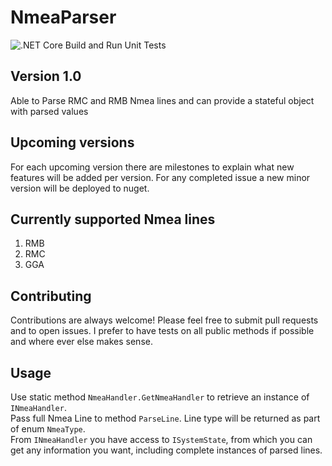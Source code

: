 # NmeaParser

![.NET Core Build and Run Unit Tests](https://github.com/DevsAnon/NmeaParser/workflows/.NET%20Core%20Build%20and%20Run%20Unit%20Tests/badge.svg?event=push)


## Version 1.0
Able to Parse RMC and RMB Nmea lines and can provide a stateful object with parsed values

## Upcoming versions
For each upcoming version there are milestones to explain what new features will be added per version. For any completed issue a new minor version will be deployed to nuget.

## Currently supported Nmea lines

1. RMB
2. RMC
3. GGA

## Contributing
Contributions are always welcome! Please feel free to submit pull requests and to open issues. I prefer to have tests on all public methods if possible and where ever else makes sense.


## Usage

Use static method `NmeaHandler.GetNmeaHandler` to retrieve an instance of `INmeaHandler`.</br>
Pass full Nmea Line to method `ParseLine`. Line type will be returned as part of enum `NmeaType`.</br>
From `INmeaHandler` you have access to `ISystemState`, from which you can get any information you want, including complete instances of parsed lines.</br>
